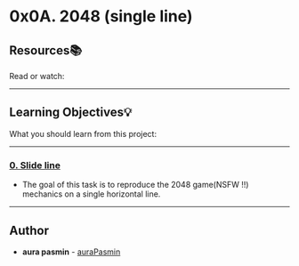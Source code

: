 # 0x0A. 2048 (single line)

## Resources:books:
Read or watch:

---
## Learning Objectives:bulb:
What you should learn from this project:

---

### [0. Slide line](./0-slide_line.c)
* The goal of this task is to reproduce the 2048 game(NSFW !!) mechanics on a single horizontal line.

---

## Author
* **aura pasmin** - [auraPasmin](https://github.com/auraPasm)